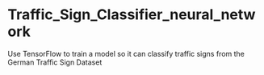 # Traffic_Sign_Classifier_neural_network
Use TensorFlow to train a model so it can classify traffic signs from the German Traffic Sign Dataset
